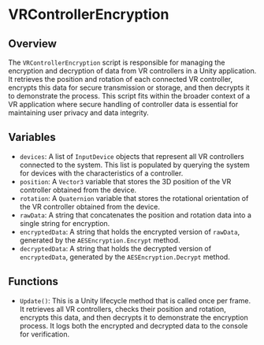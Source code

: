 # VRControllerEncryption

## Overview
The `VRControllerEncryption` script is responsible for managing the encryption and decryption of data from VR controllers in a Unity application. It retrieves the position and rotation of each connected VR controller, encrypts this data for secure transmission or storage, and then decrypts it to demonstrate the process. This script fits within the broader context of a VR application where secure handling of controller data is essential for maintaining user privacy and data integrity.

## Variables
- `devices`: A list of `InputDevice` objects that represent all VR controllers connected to the system. This list is populated by querying the system for devices with the characteristics of a controller.
- `position`: A `Vector3` variable that stores the 3D position of the VR controller obtained from the device.
- `rotation`: A `Quaternion` variable that stores the rotational orientation of the VR controller obtained from the device.
- `rawData`: A string that concatenates the position and rotation data into a single string for encryption.
- `encryptedData`: A string that holds the encrypted version of `rawData`, generated by the `AESEncryption.Encrypt` method.
- `decryptedData`: A string that holds the decrypted version of `encryptedData`, generated by the `AESEncryption.Decrypt` method.

## Functions
- `Update()`: This is a Unity lifecycle method that is called once per frame. It retrieves all VR controllers, checks their position and rotation, encrypts this data, and then decrypts it to demonstrate the encryption process. It logs both the encrypted and decrypted data to the console for verification.